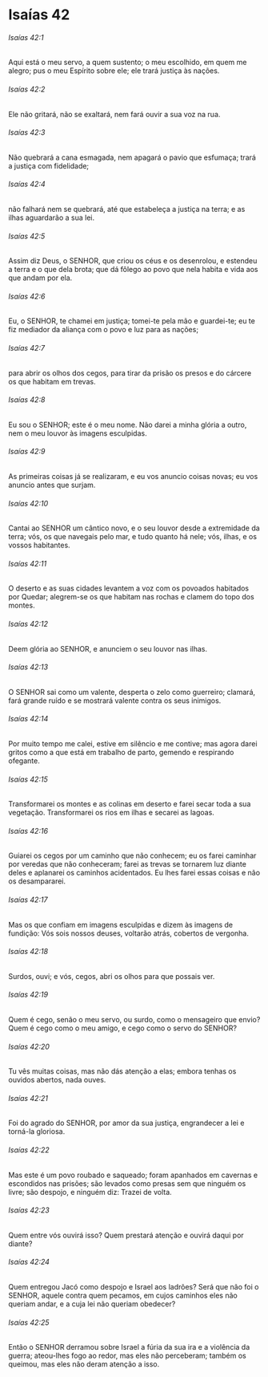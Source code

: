# Isaías 42

###### Isaías 42:1

Aqui está o meu servo, a quem sustento; o meu escolhido, em quem me alegro; pus o meu Espírito sobre ele; ele trará justiça às nações.

###### Isaías 42:2

Ele não gritará, não se exaltará, nem fará ouvir a sua voz na rua.

###### Isaías 42:3

Não quebrará a cana esmagada, nem apagará o pavio que esfumaça; trará a justiça com fidelidade;

###### Isaías 42:4

não falhará nem se quebrará, até que estabeleça a justiça na terra; e as ilhas aguardarão a sua lei.

###### Isaías 42:5

Assim diz Deus, o SENHOR, que criou os céus e os desenrolou, e estendeu a terra e o que dela brota; que dá fôlego ao povo que nela habita e vida aos que andam por ela.

###### Isaías 42:6

Eu, o SENHOR, te chamei em justiça; tomei-te pela mão e guardei-te; eu te fiz mediador da aliança com o povo e luz para as nações;

###### Isaías 42:7

para abrir os olhos dos cegos, para tirar da prisão os presos e do cárcere os que habitam em trevas.

###### Isaías 42:8

Eu sou o SENHOR; este é o meu nome. Não darei a minha glória a outro, nem o meu louvor às imagens esculpidas.

###### Isaías 42:9

As primeiras coisas já se realizaram, e eu vos anuncio coisas novas; eu vos anuncio antes que surjam.

###### Isaías 42:10

Cantai ao SENHOR um cântico novo, e o seu louvor desde a extremidade da terra; vós, os que navegais pelo mar, e tudo quanto há nele; vós, ilhas, e os vossos habitantes.

###### Isaías 42:11

O deserto e as suas cidades levantem a voz com os povoados habitados por Quedar; alegrem-se os que habitam nas rochas e clamem do topo dos montes.

###### Isaías 42:12

Deem glória ao SENHOR, e anunciem o seu louvor nas ilhas.

###### Isaías 42:13

O SENHOR sai como um valente, desperta o zelo como guerreiro; clamará, fará grande ruído e se mostrará valente contra os seus inimigos.

###### Isaías 42:14

Por muito tempo me calei, estive em silêncio e me contive; mas agora darei gritos como a que está em trabalho de parto, gemendo e respirando ofegante.

###### Isaías 42:15

Transformarei os montes e as colinas em deserto e farei secar toda a sua vegetação. Transformarei os rios em ilhas e secarei as lagoas.

###### Isaías 42:16

Guiarei os cegos por um caminho que não conhecem; eu os farei caminhar por veredas que não conheceram; farei as trevas se tornarem luz diante deles e aplanarei os caminhos acidentados. Eu lhes farei essas coisas e não os desampararei.

###### Isaías 42:17

Mas os que confiam em imagens esculpidas e dizem às imagens de fundição: Vós sois nossos deuses, voltarão atrás, cobertos de vergonha.

###### Isaías 42:18

Surdos, ouvi; e vós, cegos, abri os olhos para que possais ver.

###### Isaías 42:19

Quem é cego, senão o meu servo, ou surdo, como o mensageiro que envio? Quem é cego como o meu amigo, e cego como o servo do SENHOR?

###### Isaías 42:20

Tu vês muitas coisas, mas não dás atenção a elas; embora tenhas os ouvidos abertos, nada ouves.

###### Isaías 42:21

Foi do agrado do SENHOR, por amor da sua justiça, engrandecer a lei e torná-la gloriosa.

###### Isaías 42:22

Mas este é um povo roubado e saqueado; foram apanhados em cavernas e escondidos nas prisões; são levados como presas sem que ninguém os livre; são despojo, e ninguém diz: Trazei de volta.

###### Isaías 42:23

Quem entre vós ouvirá isso? Quem prestará atenção e ouvirá daqui por diante?

###### Isaías 42:24

Quem entregou Jacó como despojo e Israel aos ladrões? Será que não foi o SENHOR, aquele contra quem pecamos, em cujos caminhos eles não queriam andar, e a cuja lei não queriam obedecer?

###### Isaías 42:25

Então o SENHOR derramou sobre Israel a fúria da sua ira e a violência da guerra; ateou-lhes fogo ao redor, mas eles não perceberam; também os queimou, mas eles não deram atenção a isso.

